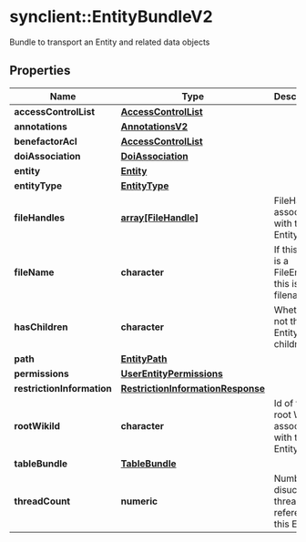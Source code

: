 # synclient::EntityBundleV2

Bundle to transport an Entity and related data objects
## Properties
Name | Type | Description | Notes
------------ | ------------- | ------------- | -------------
**accessControlList** | [**AccessControlList**](AccessControlList.md) |  | [optional] 
**annotations** | [**AnnotationsV2**](Annotations_v2.md) |  | [optional] 
**benefactorAcl** | [**AccessControlList**](AccessControlList.md) |  | [optional] 
**doiAssociation** | [**DoiAssociation**](DoiAssociation.md) |  | [optional] 
**entity** | [**Entity**](Entity.md) |  | [optional] 
**entityType** | [**EntityType**](EntityType.md) |  | [optional] 
**fileHandles** | [**array[FileHandle]**](FileHandle.md) | FileHandles associated with this Entity | [optional] 
**fileName** | **character** | If this Entity is a FileEntity, this is its filename | [optional] 
**hasChildren** | **character** | Whether or not this Entity has children | [optional] 
**path** | [**EntityPath**](EntityPath.md) |  | [optional] 
**permissions** | [**UserEntityPermissions**](UserEntityPermissions.md) |  | [optional] 
**restrictionInformation** | [**RestrictionInformationResponse**](RestrictionInformationResponse.md) |  | [optional] 
**rootWikiId** | **character** | Id of the root Wiki associated with this Entity | [optional] 
**tableBundle** | [**TableBundle**](TableBundle.md) |  | [optional] 
**threadCount** | **numeric** | Number of disucssion threads that reference this Entity | [optional] 


